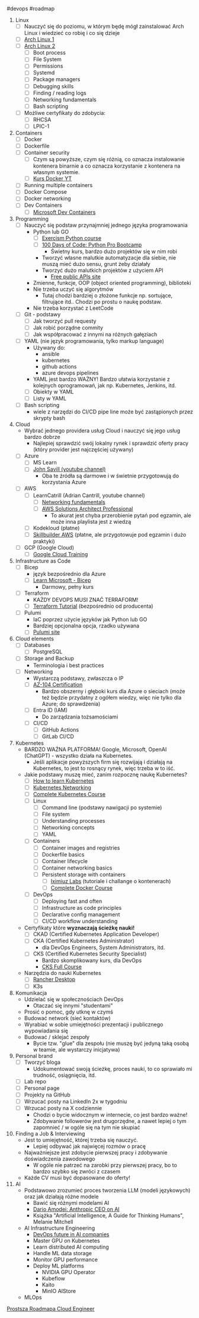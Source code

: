 #devops #roadmap

1. Linux
	- [ ] Nauczyć się do poziomu, w którym będę mógł zainstalować Arch Linux i wiedzieć co robię i co się dzieje
	- [ ] [Arch Linux 1](https://www.youtube.com/watch?v=qboMuv9vSpQ) 
	- [ ] [Arch Linux 2](https://www.youtube.com/watch?v=cpoHedIhjWc)
		- [ ] Boot process
		- [ ] File System
		- [ ] Permissions
		- [ ] Systemd
		- [ ] Package managers
		- [ ] Debugging skills
		- [ ] Finding / reading logs
		- [ ] Networking fundamentals
		- [ ] Bash scripting
	- [ ] Możliwe certyfikaty do zdobycia:
		- [ ] RHCSA
		- [ ] LPIC-1
2. Containers
	- [ ] Docker
	- [ ] Dockerfile
	- [ ] Container security
		- [ ] Czym są powyższe, czym się różnią, co oznacza instalowanie kontenera binarnie a co oznacza korzystanie z kontenera na własnym systemie.
		- [ ] [Kurs Docker YT](https://www.youtube.com/watch?v=RqTEHSBrYFw)
	- [ ] Running multiple containers
	- [ ] Docker Compose
	- [ ] Docker networking
	- [ ] Dev Containers
		- [ ] [Microsoft Dev Containers](https://containers.dev)
3. Programming
	- [ ] Nauczyć się podstaw przynajmniej jednego języka programowania
		- Python lub GO
			- [ ] [Exercism Python course](https://exercism.org/tracks/python)
			- [ ] [100 Days of Code: Python Pro Bootcamp](https://www.udemy.com/course/100-days-of-code/?srsltid=AfmBOoolBWQptnXDq7nyQ0stL32qQTXeHI1FFO8Pa7lPthHixkuMA8x0&couponCode=LETSLEARNNOW)
				- Świetny kurs, bardzo dużo projektów się w nim robi
			- Tworzyć własne malutkie automatyzacje dla siebie, nie muszą mieć dużo sensu, grunt żeby działały
			- Tworzyć dużo malutkich projektów z użyciem API
				- [Free public APIs site](https://www.freepublicapis.com/)
		- Zmienne, funkcje, OOP (object oriented programming), biblioteki
		- Nie trzeba uczyć się algorytmów
			- Tutaj chodzi bardziej o złożone funkcje np. sortujące, filtrujące itd.. Chodzi po prostu o naukę podstaw.
		- Nie trzeba korzystać z LeetCode
	- [ ] Git - podstawy
		- [ ] Jak tworzyć pull requesty
		- [ ] Jak robić porządne commity
		- [ ] Jak współpracować z innymi na różnych gałęziach
	- [ ] YAML (nie język programowania, tylko markup language)
		- Używany do:
			- ansible
			- kubernetes
			- github actions
			- azure devops pipelines
		- YAML jest bardzo WAŻNY! Bardzo ułatwia korzystanie z kolejnych oprogramowań, jak np. Kubernetes, Jenkins, itd.
		- [ ] Obiekty w YAML
		- [ ] Listy w YAML
	- [ ] Bash scripting
		- wiele z narzędzi do CI/CD pipe line może być zastąpionych przez skrypty bash
4. Cloud
	- Wybrać jednego providera usług Cloud i nauczyć się jego usług bardzo dobrze
		- Najlepiej sprawdzić swój lokalny rynek i sprawdzić oferty pracy (który provider jest najczęściej używany)
	- [ ] Azure
		- [ ] MS Learn
		- [ ] [John Savill (youtube channel)](https://www.youtube.com/watch?v=IUCEFBmYIog&list=PLlVtbbG169nED0_vMEniWBQjSoxTsBYS3)
			- Oba te źródła są darmowe i w świetnie przygotowują do korzystania Azure
	- [ ] AWS
		- [ ] LearnCatrill (Adrian Cantrill, youtube channel)
			- [ ] [Networking fundamentals](https://www.youtube.com/watch?v=1PK3O6MndLs&list=PLTk5ZYSbd9MjQldrAm-Dd3ms-0sUH_v9M)
			- [ ] [AWS Solutions Architect Professional](https://www.youtube.com/watch?v=1PK3O6MndLs&list=PLTk5ZYSbd9MjQldrAm-Dd3ms-0sUH_v9M)
				- To akurat jest chyba przerobienie pytań pod egzamin, ale może inna playlista jest z wiedzą
		- [ ] Kodekloud (płatne)
		- [ ] [Skillbuilder AWS](https://skillbuilder.aws/) (płatne, ale przygotowuje pod egzamin i dużo praktyki)
	- [ ] GCP (Google Cloud)
		- [ ] [Google Cloud Training](https://cloud.google.com/learn/training)
5. Infrastructure as Code
	- [ ] Bicep
		- język bezpośrednio dla Azure
		- [ ] [Learn Microsoft - Bicep](https://learn.microsoft.com/en-us/training/paths/fundamentals-bicep/)
			- Darmowy, pełny kurs
	- [ ] Terraform
		- KAŻDY DEVOPS MUSI ZNAĆ TERRAFORM!
		- [ ] [Terraform Tutorial](https://developer.hashicorp.com/terraform/tutorials/certification-003/associate-study-003) (bezpośrednio od producenta)
	- [ ] Pulumi
		- IaC poprzez użycie języków jak Python lub GO
		- Bardziej opcjonalna opcja, rzadko używana
		- [ ] [Pulumi site](https://www.pulumi.com/)
6. Cloud elements
	- [ ] Databases
		- [ ] PostgreSQL
	- [ ] Storage and Backup
		- Terminologia i best practices
	- [ ] Networking
		- Wystarczą podstawy, zwłaszcza o IP
		- [ ] [AZ-104 Certification](https://learn.microsoft.com/pl-pl/training/paths/az-104-administrator-prerequisites/)
			- Bardzo obszerny i głęboki kurs dla Azure o sieciach (może też będzie przydatny z ogółem wiedzy, więc nie tylko dla Azure; do sprawdzenia)
		- [ ] Entra ID (IAM)
			- Do zarządzania tożsamościami
		- [ ] CI/CD
			- [ ] GitHub Actions
			- [ ] GitLab CI/CD
7. Kubernetes
	- BARDZO WAŻNA PLATFORMA! Google, Microsoft, OpenAI (ChatGPT) - wszystko działa na Kubernetes.
		- Jeśli aplikacje powyższych firm się rozwijają i działają na Kubernetes, to jest to rosnący rynek, więc trzeba w to iść.
	- Jakie podstawy muszę mieć, zanim rozpocznę naukę Kubernetes?
		- [ ] [How to learn Kubernetes](https://www.youtube.com/watch?v=cAD6QaJTVyw)
		- [ ] [Kubernetes Networking](https://www.youtube.com/watch?v=J8jAzqbXxjE)
		- [ ] [Complete Kubernetes Course](https://www.youtube.com/watch?v=2T86xAtR6Fo)
		- [ ] Linux
			- [ ] Command line (podstawy nawigacji po systemie)
			- [ ] File system
			- [ ] Understanding processes
			- [ ] Networking concepts
			- [ ] YAML
		- [ ] Containers
			- [ ] Container images and registries
			- [ ] Dockerfile basics
			- [ ] Container lifecycle
			- [ ] Container networking basics
			- [ ] Persistent storage with containers
				- [ ] [Iximiuz Labs](https://labs.iximiuz.com/tutorials) (tutoriale i challange o kontenerach)
				- [ ] [Complete Docker Course](https://www.youtube.com/watch?v=RqTEHSBrYFw&t=5s)
		- [ ] DevOps
			- [ ] Deploying fast and often
			- [ ] Infrastructure as code principles
			- [ ] Declarative config management
			- [ ] CI/CD workflow understanding
	- Certyfikaty które **wyznaczają ścieżkę nauki!**
		- [ ] CKAD (Certified Kubernetes Application Developer)
		- [ ] CKA (Certified Kubernetes Administrator)
			- dla DevOps Engineers, System Administrators, itd.
		- [ ] CKS (Certified Kubernetes Security Specialist)
			- Bardzo skomplikowany kurs, dla DevOps
			- [CKS Full Course](https://www.youtube.com/watch?v=d9xfB5qaOfg)
	- Narzędzia do nauki Kubernetes
		- [ ] [Rancher Desktop](https://www.youtube.com/watch?v=aX96l0gdCWY)
		- [ ] K3s
8. Komunikacja
	- Udzielać się w społecznościach DevOps
		- Otaczać się innymi "studentami" 
	- Prosić o pomoc, gdy utknę w czymś
	- Budować network (sieć kontaktów)
	- Wyrabiać w sobie umiejętności prezentacji i publicznego wypowiadania się
	- Budować / sklejać zespoły
		- Bycie tzw. "glue" dla zespołu (nie muszę być jedyną taką osobą w teamie, ale wystarczy inicjatywa)
9. Personal brand
	- [ ] Tworzyć bloga
		- Udokumentować swoją ścieżkę, proces nauki, to co sprawiało mi trudność, osiągnięcia, itd.
	- [ ] Lab repo
	- [ ] Personal page
	- [ ] Projekty na GitHub
	- [ ] Wrzucać posty na LinkedIn 2x w tygodniu
	- [ ] Wrzucać posty na X codziennie
		- Chodzi o bycie widocznym w internecie, co jest bardzo ważne!
		- Zdobywanie followerów jest drugorzędne, a nawet lepiej o tym zapomnieć / w ogóle się na tym nie skupiać
10. Finding a Job & Interviewing
	- Jest to umiejętność, której trzeba się nauczyć.
		- Lepiej odbywać jak najwięcej rozmów o pracę
	- Najważniejsze jest zdobycie pierwszej pracy i zdobywanie doświadczenia zawodowego
		- W ogóle nie patrzeć na zarobki przy pierwszej pracy, bo to bardzo szybko się zwróci z czasem
	- Każde CV musi być dopasowane do oferty!
11. AI
	- Podstawowo zrozumieć proces tworzenia LLM (modeli językowych) oraz jak działają różne modele
		- Bawić się różnymi modelami AI
		- [Dario Amodei: Anthropic CEO on AI](https://www.youtube.com/watch?v=ugvHCXCOmm4)
		- Książka "Artificial Intelligence, A Guide for Thinking Humans", Melanie Mitchell
	- AI Infrastructure Engineering
		- [DevOps future in AI companies](https://blog.min.io/why-your-second-hire-should-be-a-devops-engineer/)
		- Master GPU on Kubernetes
		- Learn distributed AI computing
		- Handle ML data storage
		- Monitor GPU performance
		- Deploy ML platforms
			- NVIDIA GPU Operator
			- Kubeflow
			- Kaito
			- MinIO AIStore
	- MLOps

[Prostsza Roadmapa Cloud Engineer](https://www.youtube.com/watch?v=4gFsFKAqA1M)
